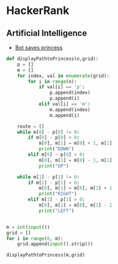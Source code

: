 # HackerRank

## Artificial Intelligence
- [Bot saves princess](https://github.com/Howard-12/HackerRank/tree/main/Artificial%20Intelligence)

```python
def displayPathtoPrincess(n,grid):
    p = []
    m = []
    for index, val in enumerate(grid):
        for i in range(n):
            if val[i] == 'p':
                p.append(index)
                p.append(i)
            elif val[i] == 'm':
                m.append(index)
                m.append(i)

    route = []
    while m[0] - p[0] != 0:
        if m[0] - p[0] < 0:
            m[0], m[1] = m[0] + 1, m[1]
            print("DOWN")
        elif m[0] - p[0] > 0:
            m[0], m[1] = m[0] - 1, m[1]
            print("UP")

    while m[1] - p[1] != 0:
        if m[1] - p[1] < 0:
            m[0], m[1] = m[0], m[1] + 1
            print("RIGHT")
        elif m[1] - p[1] > 0:
            m[0], m[1] = m[0], m[1] - 1
            print("LEFT")


m = int(input())
grid = [] 
for i in range(0, m): 
    grid.append(input().strip())

displayPathtoPrincess(m,grid)

```
